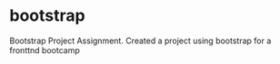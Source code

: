 # bootstrap
 Bootstrap Project Assignment. Created a project using bootstrap for a fronttnd bootcamp
